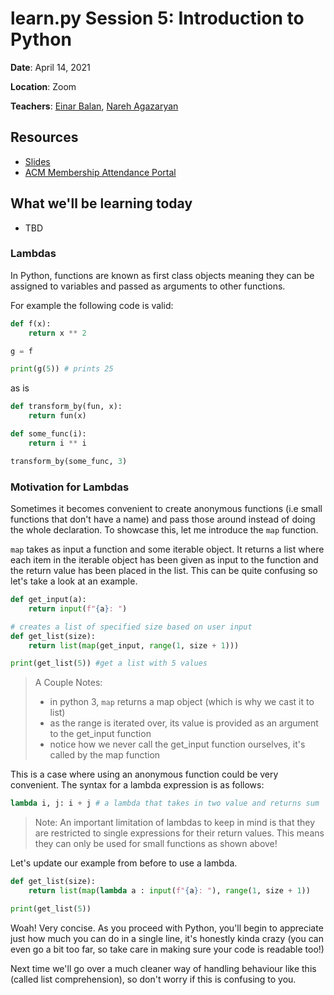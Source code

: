 # learn<span>.</span>py Session 5: Introduction to Python

**Date**: April 14, 2021

**Location**: Zoom

**Teachers**: [Einar Balan](https://github.com/EinarBalan), [Nareh Agazaryan](https://github.com/nareha)

## Resources

- [Slides](https://docs.google.com/presentation/d/1ATyV4KLqf9qmk8kfnXwJpChtq_fwGhTMVzowa_NdCnU/edit?usp=sharing)
- [ACM Membership Attendance Portal](https://members.uclaacm.com/login)

## What we'll be learning today
- TBD

### Lambdas
In Python, functions are known as first class objects meaning they can be assigned to variables and passed as arguments to other functions. 

For example the following code is valid:
```python
def f(x):
    return x **	2

g = f

print(g(5)) # prints 25
```

as is 

```python
def transform_by(fun, x):
    return fun(x)

def some_func(i):
    return i ** i

transform_by(some_func, 3)
```

### Motivation for Lambdas

Sometimes it becomes convenient to create anonymous functions (i.e small functions that don't have a name) and pass those around instead of doing the whole declaration. To showcase this, let me introduce the `map` function.

`map` takes as input a function and some iterable object. It returns a list where each item in the iterable object has been given as input to the function and the return value has been placed in the list. This can be quite confusing so let's take a look at an example.

```python
def get_input(a):
    return input(f"{a}: ")

# creates a list of specified size based on user input
def get_list(size):
    return list(map(get_input, range(1, size + 1)))

print(get_list(5)) #get a list with 5 values
```

> A Couple Notes:
> - in python 3, `map` returns a map object (which is why we cast it to list)
> - as the range is iterated over, its value is provided as an argument to the get_input function
> - notice how we never call the get_input function ourselves, it's called by the map function

This is a case where using an anonymous function could be very convenient. The syntax for a lambda expression is as follows:

```python
lambda i, j: i + j # a lambda that takes in two value and returns sum
```

> Note: An important limitation of lambdas to keep in mind is that they are restricted to single expressions for their return values. This means they can only be used for small functions as shown above!

Let's update our example from before to use a lambda.

```python
def get_list(size):
    return list(map(lambda a : input(f"{a}: "), range(1, size + 1))

print(get_list(5))
```

Woah! Very concise. As you proceed with Python, you'll begin to appreciate just how much you can do in a single line, it's honestly kinda crazy (you can even go a bit too far, so take care in making sure your code is readable too!)

Next time we'll go over a much cleaner way of handling behaviour like this (called list comprehension), so don't worry if this is confusing to you.